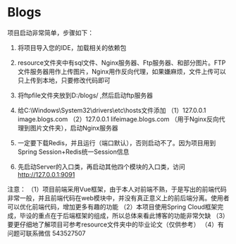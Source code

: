 # Blogs

项目启动非常简单，步骤如下：

1. 将项目导入您的IDE，加载相关的依赖包

2. resource文件夹中有sql文件、Nginx服务器、Ftp服务器、和部分图片。FTP文件服务器用作上传图片，Nginx用作反向代理，如果嫌麻烦，文件上传可以只上传到本地，只要修改代码即可

3. 将ftpfile文件夹放到D:/blogs/ ,然后启动ftp服务器

4. 给C:\Windows\System32\drivers\etc\hosts文件添加  （1）127.0.0.1	image.blogs.com （2）127.0.0.1	lifeimage.blogs.com （用于Nginx反向代理到图片文件夹），启动Nginx服务器

5. 一定要下载Redis，并且运行（端口默认），否则启动不了。因为项目用到Spring Session+Redis统一Session信息

6. 先启动Server的入口类，再启动其他四个模块的入口类，访问 http://127.0.0.1:9091 

注意：
   （1）项目前端采用Vue框架，由于本人对前端不熟，于是写出的前端代码非常一般，并且前端代码在web模块中，并没有真正意义上的前后端分离。使用者可以优化前端代码，增加更多有趣的功能
   （2）本项目使用Spring Cloud框架完成，毕设的重点在于后端框架的组成，所以总体来看此博客的功能非常欠缺
   （3）要更仔细地了解项目可参考resource文件夹中的毕业论文（仅供参考）
   （4）有问题可联系微信 543527507
